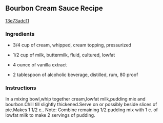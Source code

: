 ## Bourbon Cream Sauce Recipe

[13e73adc11](http://cookeatshare.com/recipes/bourbon-cream-sauce-89567)

### Ingredients

 - 3/4 cup of cream, whipped, cream topping, pressurized

 - 1/2 cup of milk, buttermilk, fluid, cultured, lowfat

 - 4 ounce of vanilla extract

 - 2 tablespoon of alcoholic beverage, distilled, rum, 80 proof

### Instructions

In a mixing bowl,whip together cream,lowfat milk,pudding mix and bourbon.Chill till slightly thickened.Serve on or possibly beside slices of pie.Makes 1 1/2 c.. Note: Combine remaining 1/2 pudding mix with 1 c. of lowfat milk to make 2 servings of pudding.